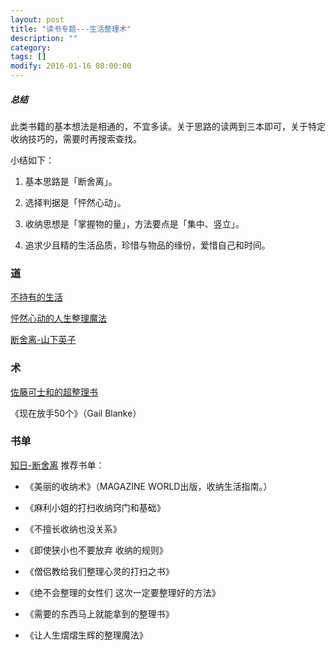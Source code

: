 ```yaml
---
layout: post
title: "读书专题---生活整理术"
description: ""
category: 
tags: []
modify: 2016-01-16 08:00:00
---
```


##### 总结

此类书籍的基本想法是相通的，不宜多读。关于思路的读两到三本即可，关于特定收纳技巧的，需要时再搜索查找。

小结如下：

1. 基本思路是「断舍离」。

2. 选择判据是「怦然心动」。

3. 收纳思想是「掌握物的量」，方法要点是「集中、竖立」。

4. 追求少且精的生活品质，珍惜与物品的缘份，爱惜自己和时间。


### 道

[不持有的生活](https://www.evernote.com/l/ADCJlAk5oqtFTapqkPuESH3cEqxSIg_ZbLs)

[怦然心动的人生整理魔法](https://www.evernote.com/l/ADC9QXy54FhDY5EFoxRfPBoo_vjOdfhukFg)

[断舍离-山下英子](https://www.evernote.com/l/ADD4PYXSzrtKVZAzAV2ngP4Z4SIgyKGL-Dc)


### 术

[佐藤可士和的超整理书](https://www.evernote.com/l/ADA6yVhiw5FNooJMNNcoVESJQl8laT8gt8o)

《现在放手50个》（Gail Blanke）


### 书单 

[知日-断舍离](https://www.evernote.com/l/ADAAaa80dm5LmLj-fQG5JXrGnu6ekmMR56c) 推荐书单： 

- 《美丽的收纳术》（MAGAZINE WORLD出版，收纳生活指南。）

- 《麻利小姐的打扫收纳窍门和基础》

- 《不擅长收纳也没关系》

- 《即使狭小也不要放弃 收纳的规则》

- 《僧侣教给我们整理心灵的打扫之书》

- 《绝不会整理的女性们 这次一定要整理好的方法》

- 《需要的东西马上就能拿到的整理书》

- 《让人生熠熠生辉的整理魔法》
